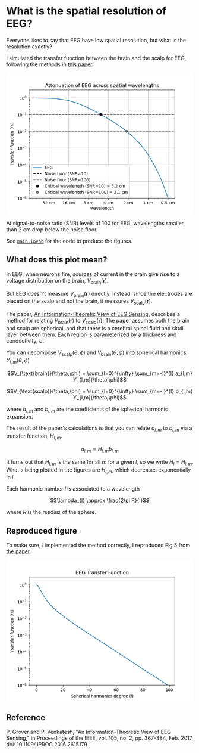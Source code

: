 # What is the spatial resolution of EEG?

Everyone likes to say that EEG have low spatial resolution, but what is the resolution exactly?

I simulated the transfer function between the brain and the scalp for EEG, following the methods in [this paper](https://ieeexplore.ieee.org/document/7782724).

![Attenuation vs Wavelength](./imgs/Attenuation_vs_wavelength_EEG.png)

At signal-to-noise ratio (SNR) levels of 100 for EEG, wavelengths smaller than 2 cm drop below the noise floor.

See [`main.ipynb`](./main.ipynb) for the code to produce the figures.

## What does this plot mean?

In EEG, when neurons fire, sources of current in the brain give rise to a voltage distribution on the brain, $V_{\text{brain}}(\mathbf{r})$.

But EEG doesn't measure $V_{\text{brain}}(\mathbf{r})$ directly. Instead, since the electrodes are placed on the scalp and not the brain, it measures $V_{\text{scalp}}(\mathbf{r})$.

The paper, [An Information-Theoretic View of EEG Sensing](https://ieeexplore.ieee.org/document/7782724), describes a method for relating $V_{\text{brain}}(\mathbf{r})$ to $V_{\text{scalp}}(\mathbf{r})$. The paper assumes both the brain and scalp are spherical, and that there is a cerebral spinal fluid and skull layer between them. Each region is parameterized by a thickness and conductivity, $\sigma$.

You can decompose $V_{\text{scalp}}(\theta,\phi)$ and $V_{\text{brain}}(\theta,\phi)$ into spherical harmonics, $Y_{l,m}(\theta,\phi)$

$$V_{\text{brain}}(\theta,\phi) = \sum_{l=0}^{\infty} \sum_{m=-l}^{l} a_{l,m} Y_{l,m}(\theta,\phi)$$

$$V_{\text{scalp}}(\theta,\phi) = \sum_{l=0}^{\infty} \sum_{m=-l}^{l} b_{l,m} Y_{l,m}(\theta,\phi)$$

where $a_{l,m}$ and $b_{l,m}$ are the coefficients of the spherical harmonic expansion.

The result of the paper's calculations is that you can relate $a_{l,m}$ to $b_{l,m}$ via a transfer function, $H_{l,m}$.

$$a_{l,m} = H_{l,m}b_{l,m}$$

It turns out that $H_{l,m}$ is the same for all $m$ for a given $l$, so we write $H_{l}=H_{l,m}$. What's being plotted in the figures are $H_{l,m}$, which decreases exponentially in $l$.

Each harmonic number $l$ is associated to a wavelength

$$\lambda_{l} \approx \frac{2\pi R}{l}$$

where $R$ is the readius of the sphere.

## Reproduced figure

To make sure, I implemented the method correctly, I reproduced Fig 5 from [the paper](https://ieeexplore.ieee.org/document/7782724).

![Figure 5](./imgs/Fig_5_EEG_Transfer_Function.png)

## Reference

P. Grover and P. Venkatesh, "An Information-Theoretic View of EEG Sensing," in Proceedings of the IEEE, vol. 105, no. 2, pp. 367-384, Feb. 2017, doi: 10.1109/JPROC.2016.2615179.
